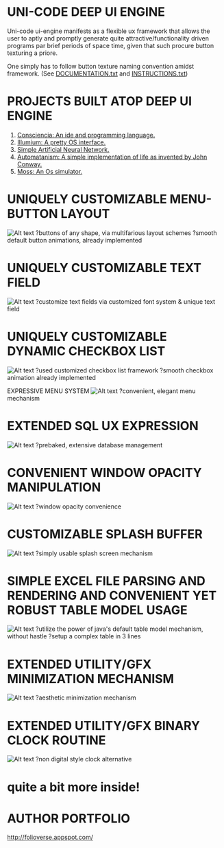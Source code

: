 UNI-CODE DEEP UI ENGINE
===================================
Uni-code ui-engine manifests as a flexible ux framework that allows the user
to aptly and promptly generate quite attractive/functionality driven programs par brief periods of space time, given that such procure
button texturing a priore.

One simply has to follow button texture naming convention amidst framework. (See [DOCUMENTATION.txt](https://github.com/JordanMicahBennett/UNI_CODE-DEEP-UI-ENGINE/blob/master/DOCUMENTATION.txt) and [INSTRUCTIONS.txt](https://github.com/JordanMicahBennett/UNI_CODE-DEEP-UI-ENGINE/blob/master/INSTRUCTIONS.txt))

PROJECTS BUILT ATOP DEEP UI ENGINE
===================================
1. [Consciencia: An ide and programming language.](https://github.com/JordanMicahBennett/CONSCIENCIA)
2. [Illumium: A pretty OS interface.](
https://github.com/JordanMicahBennett/BRAIN-UNIVERSE-SYNONYMOUS-INTERFACE)
3. [Simple Artificial Neural Network.](https://github.com/JordanMicahBennett/SIMPLE-NEURAL-NETWORK)
4. [Automatanism: A simple implementation of life as invented by John Conway.](https://github.com/JordanMicahBennett/AUTOMATANISM)
5. [Moss: An Os simulator.](https://github.com/JordanMicahBennett/MOSS...MICAH-OPERATING-SYSTEM-SIMULATOR)

UNIQUELY CUSTOMIZABLE MENU-BUTTON LAYOUT
===================================
![Alt text](https://github.com/JordanMicahBennett/UNI_CODE-DEEP-UI-ENGINE/blob/master/source-code/data/images/captures/0.png)
?buttons of any shape, via multifarious layout schemes
?smooth default button animations, already implemented


UNIQUELY CUSTOMIZABLE TEXT FIELD
===================================
![Alt text](https://github.com/JordanMicahBennett/UNI_CODE-DEEP-UI-ENGINE/blob/master/source-code/data/images/captures/1.png)
?customize text fields via customized font system & unique text field



UNIQUELY CUSTOMIZABLE DYNAMIC CHECKBOX LIST
===================================
![Alt text](https://github.com/JordanMicahBennett/UNI_CODE-DEEP-UI-ENGINE/blob/master/source-code/data/images/captures/2.png)
?used customized checkbox list framework
?smooth checkbox animation already implemented



EXPRESSIVE MENU SYSTEM
![Alt text](https://github.com/JordanMicahBennett/UNI_CODE-DEEP-UI-ENGINE/blob/master/source-code/data/images/captures/3.png)
?convenient, elegant menu mechanism


EXTENDED SQL UX EXPRESSION
===================================
![Alt text](https://github.com/JordanMicahBennett/UNI_CODE-DEEP-UI-ENGINE/blob/master/source-code/data/images/captures/9.png)
?prebaked, extensive database management 


CONVENIENT WINDOW OPACITY MANIPULATION
===================================
![Alt text](https://github.com/JordanMicahBennett/UNI_CODE-DEEP-UI-ENGINE/blob/master/source-code/data/images/captures/4.png)
?window opacity convenience


CUSTOMIZABLE SPLASH BUFFER
===================================
![Alt text](https://github.com/JordanMicahBennett/UNI_CODE-DEEP-UI-ENGINE/blob/master/source-code/data/images/captures/5.png)
?simply usable splash screen mechanism


SIMPLE EXCEL FILE PARSING AND RENDERING AND CONVENIENT YET ROBUST TABLE MODEL USAGE
===================================
![Alt text](https://github.com/JordanMicahBennett/UNI_CODE-DEEP-UI-ENGINE/blob/master/source-code/data/images/captures/6.png)
?utilize the power of java's default table model mechanism, without hastle
?setup a complex table in 3 lines


EXTENDED UTILITY/GFX MINIMIZATION MECHANISM
===================================
![Alt text](https://github.com/JordanMicahBennett/UNI_CODE-DEEP-UI-ENGINE/blob/master/source-code/data/images/captures/7.png)
?aesthetic minimization mechanism 


EXTENDED UTILITY/GFX BINARY CLOCK ROUTINE
===================================
![Alt text](https://github.com/JordanMicahBennett/UNI_CODE-DEEP-UI-ENGINE/blob/master/source-code/data/images/captures/8.png)
?non digital style clock alternative


quite a bit more inside!
===================================






AUTHOR PORTFOLIO
============================================
http://folioverse.appspot.com/
